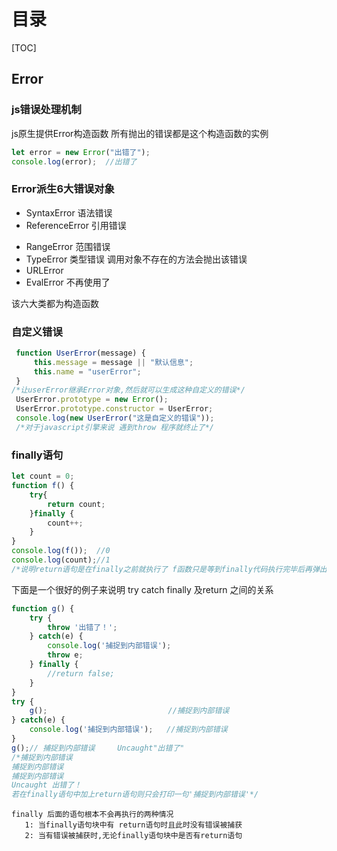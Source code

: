 # 目录

[TOC]

## Error

### js错误处理机制 

js原生提供Error构造函数 所有抛出的错误都是这个构造函数的实例

```javascript
let error = new Error("出错了");
console.log(error);  //出错了
```

### Error派生6大错误对象

- SyntaxError         语法错误
- ReferenceError   引用错误

 * RangeError          范围错误
 * TypeError             类型错误  调用对象不存在的方法会抛出该错误
 * URLError
 * EvalError             不再使用了

该六大类都为构造函数

### 自定义错误

```javascript
 function UserError(message) {
     this.message = message || "默认信息";
     this.name = "userError";
 }
/*让userError继承Error对象,然后就可以生成这种自定义的错误*/
 UserError.prototype = new Error();
 UserError.prototype.constructor = UserError;
 console.log(new UserError("这是自定义的错误"));
 /*对于javascript引擎来说 遇到throw 程序就终止了*/
```

### finally语句

```javascript
let count = 0;
function f() {
    try{
        return count;
    }finally {
        count++;
    }
}
console.log(f());  //0
console.log(count);//1
/*说明return语句是在finally之前就执行了 f函数只是等到finally代码执行完毕后再弹出*/
```

下面是一个很好的例子来说明   try catch finally 及return 之间的关系

```javascript
function g() {
    try {
        throw '出错了！';
    } catch(e) {
        console.log('捕捉到内部错误');
        throw e;
    } finally {
        //return false;
    }
}
try {
    g();                           //捕捉到内部错误  
} catch(e) {
    console.log('捕捉到内部错误');   //捕捉到内部错误
}
g();// 捕捉到内部错误     Uncaught"出错了"
/*捕捉到内部错误 
捕捉到内部错误 
捕捉到内部错误 
Uncaught 出错了！
若在finally语句中加上return语句则只会打印一句'捕捉到内部错误'*/
```

```properties
finally 后面的语句根本不会再执行的两种情况
   1: 当finally语句块中有 return语句时且此时没有错误被捕获
   2: 当有错误被捕获时,无论finally语句块中是否有return语句
```
